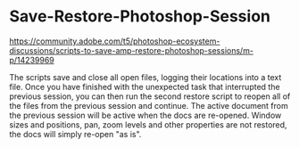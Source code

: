 # Save-Restore-Photoshop-Session

https://community.adobe.com/t5/photoshop-ecosystem-discussions/scripts-to-save-amp-restore-photoshop-sessions/m-p/14239969

The scripts save and close all open files, logging their locations into a text file. Once you have finished with the unexpected task that interrupted the previous session, you can then run the second restore script to reopen all of the files from the previous session and continue. The active document from the previous session will be active when the docs are re-opened. Window sizes and positions, pan, zoom levels and other properties are not restored, the docs will simply re-open "as is".

